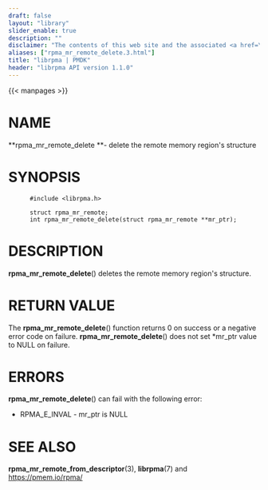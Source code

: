 ```yaml
---
draft: false
layout: "library"
slider_enable: true
description: ""
disclaimer: "The contents of this web site and the associated <a href=\"https://github.com/pmem\">GitHub repositories</a> are BSD-licensed open source."
aliases: ["rpma_mr_remote_delete.3.html"]
title: "librpma | PMDK"
header: "librpma API version 1.1.0"
---
```

{{< manpages >}}

[comment]: <> (SPDX-License-Identifier: BSD-3-Clause)
[comment]: <> (Copyright 2020-2022, Intel Corporation)

# NAME

**rpma_mr_remote_delete **- delete the remote memory region\'s structure

# SYNOPSIS

          #include <librpma.h>

          struct rpma_mr_remote;
          int rpma_mr_remote_delete(struct rpma_mr_remote **mr_ptr);

# DESCRIPTION

**rpma_mr_remote_delete**() deletes the remote memory region\'s
structure.

# RETURN VALUE

The **rpma_mr_remote_delete**() function returns 0 on success or a
negative error code on failure. **rpma_mr_remote_delete**() does not set
\*mr_ptr value to NULL on failure.

# ERRORS

**rpma_mr_remote_delete**() can fail with the following error:

-   RPMA_E\_INVAL - mr_ptr is NULL

# SEE ALSO

**rpma_mr_remote_from_descriptor**(3), **librpma**(7) and
https://pmem.io/rpma/
